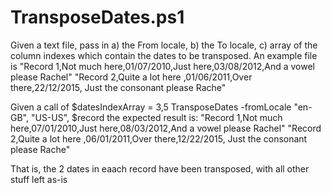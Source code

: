 # TransposeDates.ps1

Given a text file, pass in a) the From locale, b) the To locale, c) array of the column indexes which contain the dates to be transposed.
An example file is 
"Record 1,Not much here,01/07/2010,Just here,03/08/2012,And a vowel please Rachel"
"Record    2,Quite a lot here         ,01/06/2011,Over there,22/12/2015, Just the consonant please Rache"

Given a call of
$datesIndexArray = 3,5
TransposeDates -fromLocale "en-GB", "US-US", $record
the expected result is:
"Record 1,Not much here,07/01/2010,Just here,08/03/2012,And a vowel please Rachel"
"Record    2,Quite a lot here         ,06/01/2011,Over there,12/22/2015, Just the consonant please Rache"

That is, the 2 dates in eaach record have been transposed, with all other stuff left as-is

